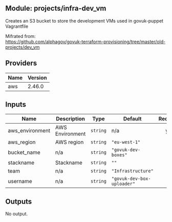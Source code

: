 ## Module: projects/infra-dev\_vm

Creates an S3 bucket to store the development VMs used in govuk-puppet  
Vagrantfile

Mifrated from:  
https://github.com/alphagov/govuk-terraform-provisioning/tree/master/old-projects/dev_vm

## Providers

| Name | Version |
|------|---------|
| aws | 2.46.0 |

## Inputs

| Name | Description | Type | Default | Required |
|------|-------------|------|---------|:-----:|
| aws\_environment | AWS Environment | `string` | n/a | yes |
| aws\_region | AWS region | `string` | `"eu-west-1"` | no |
| bucket\_name | n/a | `string` | `"govuk-dev-boxes"` | no |
| stackname | Stackname | `string` | `""` | no |
| team | n/a | `string` | `"Infrastructure"` | no |
| username | n/a | `string` | `"govuk-dev-box-uploader"` | no |

## Outputs

No output.

